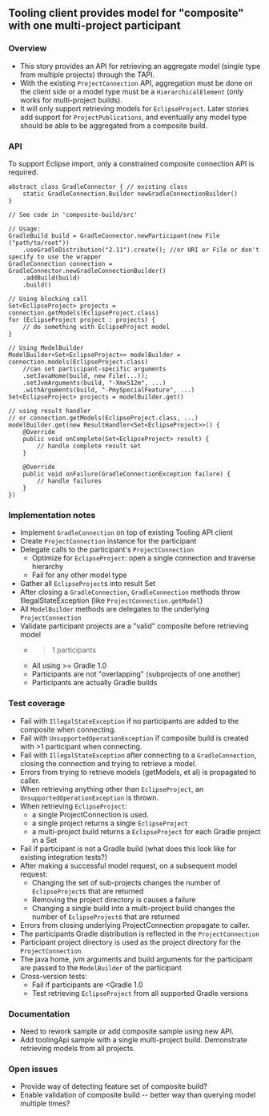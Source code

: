 ## Tooling client provides model for "composite" with one multi-project participant

### Overview

- This story provides an API for retrieving an aggregate model (single type from multiple projects) through the TAPI.
- With the existing `ProjectConnection` API, aggregation must be done on the client side or a model type must be a `HierarchicalElement` (only works for multi-project builds).
- It will only support retrieving models for `EclipseProject`.  Later stories add support for `ProjectPublications`, and eventually any model type should be able to be aggregated from a composite build.

### API

To support Eclipse import, only a constrained composite connection API is required.

    abstract class GradleConnector { // existing class
        static GradleConnection.Builder newGradleConnectionBuilder()
    }

    // See code in 'composite-build/src'

    // Usage:
    GradleBuild build = GradleConnector.newParticipant(new File ("path/to/root"))
        .useGradleDistribution("2.11").create(); //or URI or File or don't specify to use the wrapper
    GradleConnection connection = GradleConnector.newGradleConnectionBuilder()
        .addBuild(build)
        .build()

    // Using blocking call
    Set<EclipseProject> projects = connection.getModels(EclipseProject.class)
    for (EclipseProject project : projects) {
        // do something with EclipseProject model
    }

    // Using ModelBuilder
    ModelBuilder<Set<EclipseProject>> modelBuilder = connection.models(EclipseProject.class)
        //can set participant-specific arguments
        .setJavaHome(build, new File(...));
        .setJvmArguments(build, "-Xmx512m", ...)
        .withArguments(build, "-PmySpecialFeature", ...)
    Set<EclipseProject> projects = modelBuilder.get()

    // using result handler
    // or connection.getModels(EclipseProject.class, ...)
    modelBuilder.get(new ResultHandler<Set<EclipseProject>>() {
        @Override
        public void onComplete(Set<EclipseProject> result) {
            // handle complete result set
        }

        @Override
        public void onFailure(GradleConnectionException failure) {
            // handle failures
        }
    })

### Implementation notes

- Implement `GradleConnection` on top of existing Tooling API client
- Create `ProjectConnection` instance for the participant
- Delegate calls to the participant's `ProjectConnection`
    - Optimize for `EclipseProject`: open a single connection and traverse hierarchy
    - Fail for any other model type
- Gather all `EclipseProject`s into result Set
- After closing a `GradleConnection`, `GradleConnection` methods throw IllegalStateException (like `ProjectConnection.getModel`)
- All `ModelBuilder` methods are delegates to the underlying `ProjectConnection`
- Validate participant projects are a "valid" composite before retrieving model
    - >1 participants
    - All using >= Gradle 1.0
    - Participants are not "overlapping" (subprojects of one another)
    - Participants are actually Gradle builds

### Test coverage

- Fail with `IllegalStateException` if no participants are added to the composite when connecting.
- Fail with `UnsupportedOperationException` if composite build is created with >1 participant when connecting.
- Fail with `IllegalStateException` after connecting to a `GradleConnection`, closing the connection and trying to retrieve a model.
- Errors from trying to retrieve models (getModels, et al) is propagated to caller.
- When retrieving anything other than `EclipseProject`, an `UnsupportedOperationException` is thrown.
- When retrieving `EclipseProject`:
    - a single ProjectConnection is used.
    - a single project returns a single `EclipseProject`
    - a multi-project build returns a `EclipseProject` for each Gradle project in a Set
- Fail if participant is not a Gradle build (what does this look like for existing integration tests?)
- After making a successful model request, on a subsequent model request:
    - Changing the set of sub-projects changes the number of `EclipseProject`s that are returned
    - Removing the project directory is causes a failure
    - Changing a single build into a multi-project build changes the number of `EclipseProject`s that are returned
- Errors from closing underlying ProjectConnection propagate to caller.
- The participants Gradle distribution is reflected in the `ProjectConnection`
- Participant project directory is used as the project directory for the `ProjectConnection`
- The java home, jvm arguments and build arguments for the participant are passed to the `ModelBuilder` of the participant
- Cross-version tests:
    - Fail if participants are <Gradle 1.0
    - Test retrieving `EclipseProject` from all supported Gradle versions

### Documentation

- Need to rework sample or add composite sample using new API.
- Add toolingApi sample with a single multi-project build. Demonstrate retrieving models from all projects.

### Open issues

- Provide way of detecting feature set of composite build?
- Enable validation of composite build -- better way than querying model multiple times?
